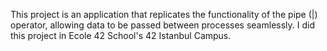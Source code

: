 This project is an application that replicates the functionality of the pipe (|) operator, allowing data to be passed between processes seamlessly. I did this project in Ecole 42 School's 42 Istanbul Campus.
